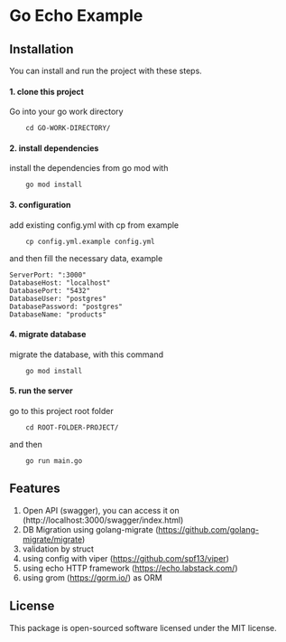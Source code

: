# Go Echo Example

## Installation
You can install and run the project with these steps.
#### 1. clone this project
Go into your go work directory
```$xslt
    cd GO-WORK-DIRECTORY/
```

#### 2. install dependencies
install the dependencies from go mod with
```$xslt
    go mod install
```

#### 3. configuration
add existing config.yml with cp from example
```$xslt
    cp config.yml.example config.yml
```
and then fill the necessary data, example
```$xslt
ServerPort: ":3000"
DatabaseHost: "localhost"
DatabasePort: "5432"
DatabaseUser: "postgres"
DatabasePassword: "postgres"
DatabaseName: "products"
```

#### 4. migrate database
migrate the database, with this command
```$xslt
    go mod install
```
#### 5. run the server
go to this project root folder
```$xslt
    cd ROOT-FOLDER-PROJECT/
```
and then
```$xslt
    go run main.go
```
## Features
1. Open API (swagger), you can access it on (http://localhost:3000/swagger/index.html)
2. DB Migration using golang-migrate (https://github.com/golang-migrate/migrate)
3. validation by struct
4. using config with viper (https://github.com/spf13/viper)
5. using echo HTTP framework (https://echo.labstack.com/) 
6. using grom (https://gorm.io/) as ORM 

## License
This package is open-sourced software licensed under the MIT license.